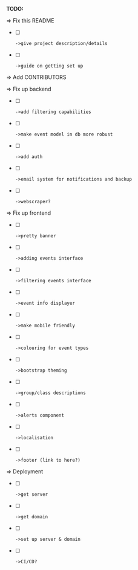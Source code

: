 **TODO:**

=> Fix this README
* [ ]     ->give project description/details
* [ ]     ->guide on getting set up



=> Add CONTRIBUTORS


=> Fix up backend
* [ ]     ->add filtering capabilities
* [ ]     ->make event model in db more robust
* [ ]     ->add auth
* [ ]     ->email system for notifications and backup
* [ ]     ->webscraper?


    
=> Fix up frontend
* [ ]     ->pretty banner
* [ ]     ->adding events interface
* [ ]     ->filtering events interface
* [ ]     ->event info displayer
* [ ]     ->make mobile friendly
* [ ]     ->colouring for event types
* [ ]     ->bootstrap theming
* [ ]     ->group/class descriptions
* [ ]     ->alerts component
* [ ]     ->localisation
* [ ]     ->footer (link to here?)


    
=> Deployment
* [ ]     ->get server
* [ ]     ->get domain
* [ ]     ->set up server & domain
* [ ]     ->CI/CD?
